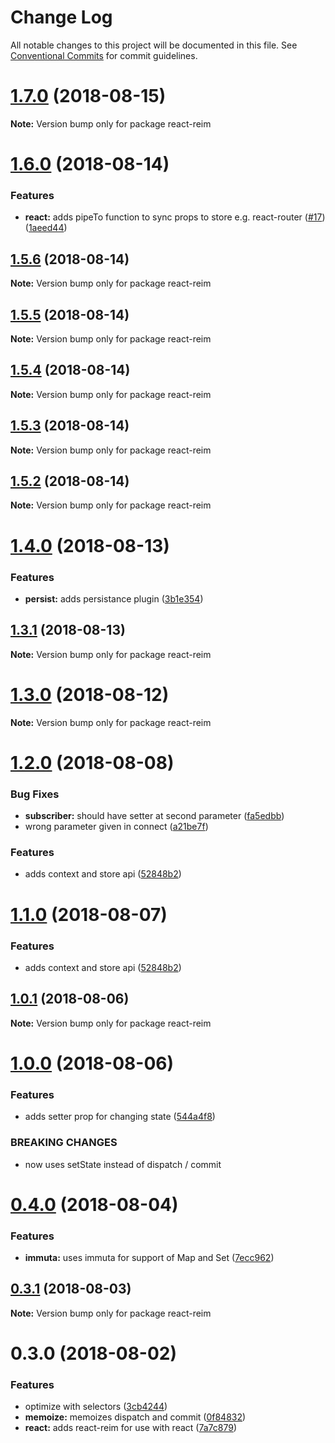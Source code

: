 # Change Log

All notable changes to this project will be documented in this file.
See [Conventional Commits](https://conventionalcommits.org) for commit guidelines.

<a name="1.7.0"></a>
# [1.7.0](https://github.com/IniZio/reim/compare/v1.6.0...v1.7.0) (2018-08-15)




**Note:** Version bump only for package react-reim

<a name="1.6.0"></a>
# [1.6.0](https://github.com/IniZio/reim/compare/v1.5.6...v1.6.0) (2018-08-14)


### Features

* **react:** adds pipeTo function to sync props to store e.g. react-router ([#17](https://github.com/IniZio/reim/issues/17)) ([1aeed44](https://github.com/IniZio/reim/commit/1aeed44))




<a name="1.5.6"></a>
## [1.5.6](https://github.com/IniZio/reim/compare/v1.5.5...v1.5.6) (2018-08-14)




**Note:** Version bump only for package react-reim

<a name="1.5.5"></a>
## [1.5.5](https://github.com/IniZio/reim/compare/v1.5.4...v1.5.5) (2018-08-14)

**Note:** Version bump only for package react-reim





<a name="1.5.4"></a>
## [1.5.4](https://github.com/IniZio/reim/compare/v1.5.1...v1.5.4) (2018-08-14)

**Note:** Version bump only for package react-reim





<a name="1.5.3"></a>
## [1.5.3](https://github.com/IniZio/reim/compare/v1.5.1...v1.5.3) (2018-08-14)

**Note:** Version bump only for package react-reim





<a name="1.5.2"></a>
## [1.5.2](https://github.com/IniZio/reim/compare/v1.5.1...v1.5.2) (2018-08-14)

**Note:** Version bump only for package react-reim





<a name="1.4.0"></a>
# [1.4.0](https://github.com/IniZio/reim/compare/v1.3.0...v1.4.0) (2018-08-13)


### Features

* **persist:** adds persistance plugin ([3b1e354](https://github.com/IniZio/reim/commit/3b1e354))





<a name="1.3.1"></a>
## [1.3.1](https://github.com/IniZio/reim/compare/v1.3.0...v1.3.1) (2018-08-13)

**Note:** Version bump only for package react-reim





<a name="1.3.0"></a>
# [1.3.0](https://github.com/IniZio/reim/compare/v1.2.0...v1.3.0) (2018-08-12)

**Note:** Version bump only for package react-reim





<a name="1.2.0"></a>
# [1.2.0](https://github.com/IniZio/reim/compare/v1.0.1...v1.2.0) (2018-08-08)


### Bug Fixes

* **subscriber:** should have setter at second parameter ([fa5edbb](https://github.com/IniZio/reim/commit/fa5edbb))
* wrong parameter given in connect ([a21be7f](https://github.com/IniZio/reim/commit/a21be7f))


### Features

* adds context and store api ([52848b2](https://github.com/IniZio/reim/commit/52848b2))





<a name="1.1.0"></a>
# [1.1.0](https://github.com/IniZio/reim/compare/v1.0.1...v1.1.0) (2018-08-07)


### Features

* adds context and store api ([52848b2](https://github.com/IniZio/reim/commit/52848b2))





<a name="1.0.1"></a>
## [1.0.1](https://github.com/IniZio/reim/compare/v1.0.0...v1.0.1) (2018-08-06)

**Note:** Version bump only for package react-reim





<a name="1.0.0"></a>
# [1.0.0](https://github.com/IniZio/reim/compare/v0.4.1...v1.0.0) (2018-08-06)


### Features

* adds setter prop for changing state ([544a4f8](https://github.com/IniZio/reim/commit/544a4f8))


### BREAKING CHANGES

* now uses setState instead of dispatch / commit





<a name="0.4.0"></a>
# [0.4.0](https://github.com/IniZio/reim/compare/v0.3.1...v0.4.0) (2018-08-04)


### Features

* **immuta:** uses immuta for support of Map and Set ([7ecc962](https://github.com/IniZio/reim/commit/7ecc962))





<a name="0.3.1"></a>
## [0.3.1](https://github.com/IniZio/reim/compare/v0.3.0...v0.3.1) (2018-08-03)

**Note:** Version bump only for package react-reim





<a name="0.3.0"></a>
# 0.3.0 (2018-08-02)


### Features

* optimize with selectors ([3cb4244](https://github.com/IniZio/reim/commit/3cb4244))
* **memoize:** memoizes dispatch and commit ([0f84832](https://github.com/IniZio/reim/commit/0f84832))
* **react:** adds react-reim for use with react ([7a7c879](https://github.com/IniZio/reim/commit/7a7c879))
